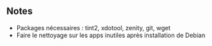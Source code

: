 ## Notes

- Packages nécessaires : tint2, xdotool, zenity, git, wget
- Faire le nettoyage sur les apps inutiles après installation de Debian
